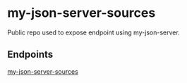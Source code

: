 # my-json-server-sources

Public repo used to expose endpoint using my-json-server.

## Endpoints

[my-json-server-sources](https://my-json-server.typicode.com/ialserda-matrik/my-json-server-sources)
